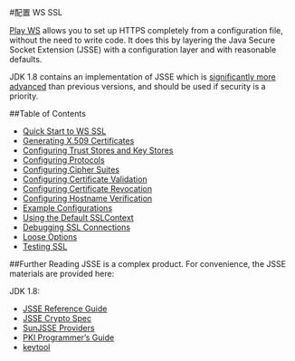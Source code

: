 #配置 WS SSL

[Play WS](https://playframework.com/documentation/2.4.x/ScalaWS) allows you to set up HTTPS completely from a configuration file, without the need to write code. It does this by layering the Java Secure Socket Extension (JSSE) with a configuration layer and with reasonable defaults.

JDK 1.8 contains an implementation of JSSE which is [significantly more advanced](https://docs.oracle.com/javase/8/docs/technotes/guides/security/enhancements-8.html) than previous versions, and should be used if security is a priority.


##Table of Contents

* [Quick Start to WS SSL](02_Quick_Start_to_WS_SSL.md)
* [Generating X.509 Certificates](03_Generating_X.509_Certificates.md)
* [Configuring Trust Stores and Key Stores](04_Configuring_Trust_Stores_and_Key_Stores.md)
* [Configuring Protocols](05_Configuring_Protocols.md)
* [Configuring Cipher Suites](06_Configuring_Cipher_Suites.md)
* [Configuring Certificate Validation](07_Configuring_Certificate_Validation.md)
* [Configuring Certificate Revocation](08_Configuring_Certificate_Revocation.md)
* [Configuring Hostname Verification](09_Configuring_Hostname_Verification.md)
* [Example Configurations](10_Example_Configurations.md)
* [Using the Default SSLContext](11_Using_the_Default_SSLContext.md)
* [Debugging SSL Connections](12_Debugging_SSL.md)
* [Loose Options](13_Loose_Options.md)
* [Testing SSL](14_Testing_SSL.md)


##Further Reading
JSSE is a complex product. For convenience, the JSSE materials are provided here:

JDK 1.8:

* [JSSE Reference Guide](https://docs.oracle.com/javase/8/docs/technotes/guides/security/jsse/JSSERefGuide.html)
* [JSSE Crypto Spec](https://docs.oracle.com/javase/8/docs/technotes/guides/security/crypto/CryptoSpec.html#SSLTLS)
* [SunJSSE Providers](https://docs.oracle.com/javase/8/docs/technotes/guides/security/SunProviders.html#SunJSSEProvider)
* [PKI Programmer’s Guide](https://docs.oracle.com/javase/8/docs/technotes/guides/security/certpath/CertPathProgGuide.html)
* [keytool](https://docs.oracle.com/javase/8/docs/technotes/tools/unix/keytool.html)